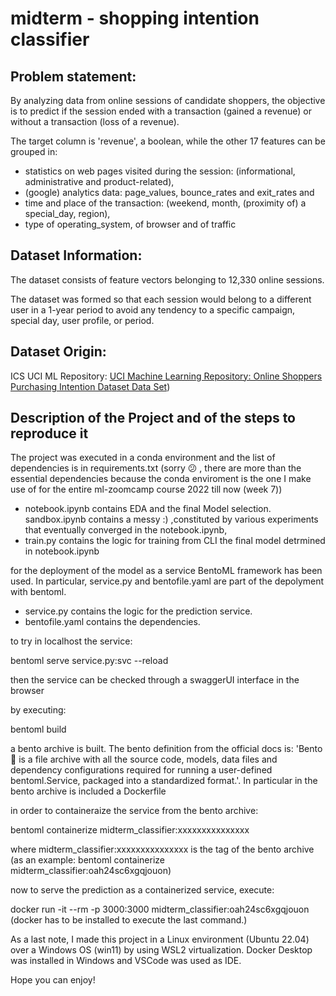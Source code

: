 # midterm  - shopping intention classifier

## **Problem statement:**

By analyzing data from online sessions of candidate shoppers, the objective is to predict if the session ended with a transaction (gained a revenue) or without a transaction (loss of a revenue).

The target column is 'revenue', a boolean, while the other 17 features can be grouped in:

* statistics on web pages visited during the session: (informational, administrative and product-related),
* (google) analytics data: page_values, bounce_rates and exit_rates and
* time and place of the transaction: (weekend, month, (proximity of) a special_day, region),
* type of operating_system, of browser and of traffic

## **Dataset Information:**

The dataset consists of feature vectors belonging to 12,330 online sessions.

The dataset was formed so that each session would belong to a different user in a 1-year period to avoid any tendency to a specific campaign, special day, user profile, or period.

## **Dataset Origin:**

ICS UCI ML Repository: [UCI Machine Learning Repository: Online Shoppers Purchasing Intention Dataset Data Set](https://archive.ics.uci.edu/ml/datasets/Online+Shoppers+Purchasing+Intention+Dataset))



## Description of the Project and of the steps to reproduce it

The project was executed in a conda environment and the list of dependencies is in requirements.txt  (sorry 😕 , there are more than the essential dependencies because the conda enviroment is the one I make use of for the entire ml-zoomcamp course 2022 till now (week 7))

* notebook.ipynb contains EDA and the final Model selection.
  sandbox.ipynb contains a messy :) ,constituted by various experiments that eventually converged in the notebook.ipynb,
* train.py contains the logic for training from CLI the final model detrmined in notebook.ipynb

for the deployment of the model as a service BentoML framework has been used. In particular, service.py and bentofile.yaml are part of the depolyment with bentoml.

* service.py contains the logic for the prediction service.
* bentofile.yaml contains the dependencies.

to try in localhost the service:

bentoml serve service.py:svc --reload

then the service can be checked through a swaggerUI interface in the browser

by executing:

bentoml build

a bento archive is built. The bento definition from the official docs is: 'Bento 🍱 is a file archive with all the source code, models, data files and dependency configurations required for running a user-defined bentoml.Service, packaged into a standardized format.'. In particular in the bento archive is included a Dockerfile

in order to containeraize the service from the bento archive:

bentoml containerize midterm_classifier:xxxxxxxxxxxxxxx

where midterm_classifier:xxxxxxxxxxxxxxx is the tag of the bento archive (as an example: bentoml containerize midterm_classifier:oah24sc6xgqjouon)

now to serve the prediction as a containerized service, execute:

docker run -it --rm -p 3000:3000 midterm_classifier:oah24sc6xgqjouon
(docker has to be installed to execute the last command.)

As a last note, I made this project in a Linux environment (Ubuntu 22.04) over a Windows OS (win11) by using WSL2 virtualization. Docker Desktop was installed in Windows and VSCode was used as IDE.

Hope you can enjoy!
